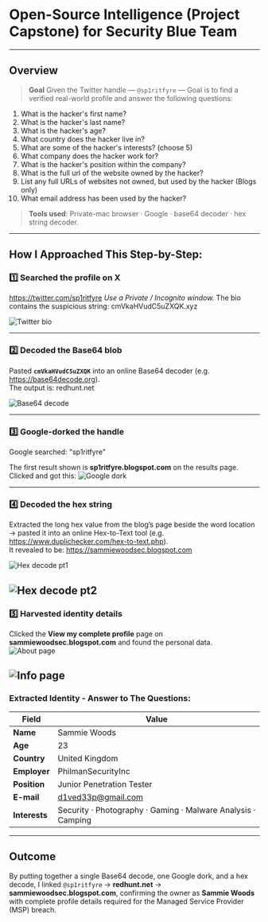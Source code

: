# Open-Source Intelligence (Project Capstone) for Security Blue Team

---

## Overview
> **Goal**  Given the Twitter handle — `@sp1ritfyre` — Goal is to find a verified real-world profile and answer the following questions:

 1. What is the hacker's first name?
 2. What is the hacker's last name?
 3. What is the hacker's age?
 4. What country does the hacker live in?
 5. What are some of the hacker's interests? (choose 5)
 6. What company does the hacker work for? 
 7. What is the hacker's position within the company?
 8. What is the full url of the website owned by the hacker?
 9. List any full URLs of websites not owned, but used by the hacker (Blogs only)
 10. What email address has been used by the hacker?

> **Tools used**: Private-mac browser · Google · base64 decoder · hex string decoder.


---

## How I Approached This Step-by-Step:

### 1️⃣  Searched the profile on X
https://twitter.com/sp1ritfyre 
*Use a Private / Incognito window.* The bio contains the suspicious string: cmVkaHVudC5uZXQK.xyz

![Twitter bio](images/im1.png)

---

### 2️⃣  Decoded the Base64 blob
Pasted **`cmVkaHVudC5uZXQK`** into an online Base64 decoder (e.g. <https://base64decode.org>).  
The output is: redhunt.net

![Base64 decode](images/im2.png)

---

### 3️⃣  Google-dorked the handle
Google searched: "sp1ritfyre"

The first result shown is **sp1ritfyre.blogspot.com** on the results page. Clicked and got this: 
![Google dork](images/im3.png)

---

### 4️⃣  Decoded the hex string 
Extracted the long hex value from the blog’s page beside the word location → pasted it into an online Hex-to-Text tool (e.g. <https://www.duplichecker.com/hex-to-text.php>).  
It revealed to be: https://sammiewoodsec.blogspot.com

![Hex decode pt1](images/im4.png)

![Hex decode pt2](images/im5.png)
---

### 5️⃣  Harvested identity details
Clicked the **View my complete profile** page on **sammiewoodsec.blogspot.com** and found the personal data.  
![About page](images/im6.png)

![Info page](images/im7.png)
---

### Extracted Identity - Answer to The Questions: 
| Field | Value |
|-------|-------|
| **Name** | Sammie Woods |
| **Age** | 23 |
| **Country** | United Kingdom |
| **Employer** | PhilmanSecurityInc |
| **Position** | Junior Penetration Tester |
| **E-mail** | d1ved33p@gmail.com |
| **Interests** | Security · Photography · Gaming · Malware Analysis · Camping |

---

## Outcome
By putting together a single Base64 decode, one Google dork, and a hex decode, I linked `@sp1ritfyre` → **redhunt.net** → **sammiewoodsec.blogspot.com**, confirming the owner as **Sammie Woods** with complete profile details required for the Managed Service Provider (MSP) breach.

